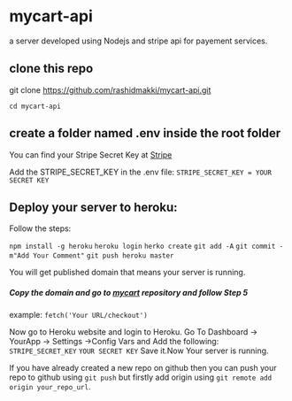 # mycart-api
a server developed using Nodejs and stripe api for payement services.

## clone this repo
  
  git clone https://github.com/rashidmakki/mycart-api.git
  
  `cd mycart-api`
  
## create a folder named .env inside the root folder
You can find your Stripe Secret Key at [Stripe](https://www.stripe.com/)

Add the STRIPE_SECRET_KEY in the .env file:
`STRIPE_SECRET_KEY = YOUR SECRET KEY`


## Deploy your server to heroku:
Follow the steps:

`npm install -g heroku`
`heroku login`
`herko create`
`git add -A`
`git commit -m"Add Your Comment"`
`git push heroku master`

You will get published domain that means your server is running.
##### Copy the domain and go to [mycart](https://github.com/rashidmakki/mycart.git) repository and follow Step 5 
example: `fetch('Your URL/checkout')`

Now go to Heroku website and login to Heroku.
Go To Dashboard -> YourApp -> Settings ->Config Vars and Add the following:
  `STRIPE_SECRET_KEY`   `YOUR SECRET KEY`
Save it.Now Your server is running.

If you have already created a new repo on github then you can push your repo to github using `git push` but firstly add origin using `git remote add origin your_repo_url`.
